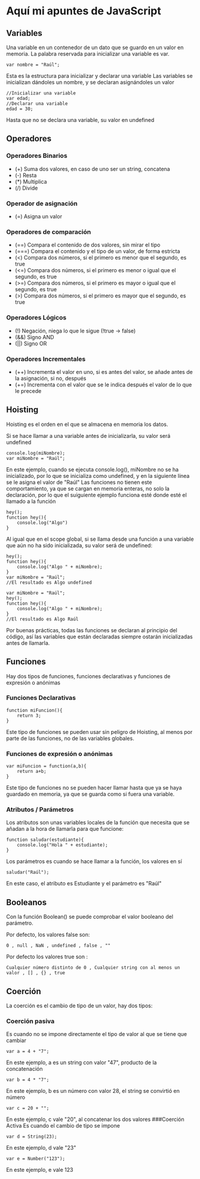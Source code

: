 # Aquí mi apuntes de JavaScript

## Variables

Una variable en un contenedor de un dato que se guardo en un valor en memoria.
La palabra reservada para inicializar una variable es var.

    var nombre = "Raúl";

Esta es la estructura para inicializar y declarar una variable
Las variables se inicializan dándoles un nombre, y se declaran asignándoles un valor

    //Inicializar una variable
    var edad;
    //Declarar una variable
    edad = 30;

Hasta que no se declara una variable, su valor en undefined

## Operadores

### Operadores Binarios
* (+) Suma dos valores, en caso de uno ser un string, concatena
* (-) Resta
* (*) Multiplica
* (/) Divide
### Operador de asignación
* (=) Asigna un valor
### Operadores de comparación
* (==) Compara el contenido de dos valores, sin mirar el tipo
* (===) Compara el contenido y el tipo de un valor, de forma estricta
* (<) Compara dos números, si el primero es menor que el segundo, es true
* (<=) Compara dos números, si el primero es menor o igual que el segundo, es true
* (>=) Compara dos números, si el primero es mayor o igual que el segundo, es true
* (>) Compara dos números, si el primero es mayor que el segundo, es true
### Operadores Lógicos
* (!) Negación, niega lo que le sigue (!true -> false)
* (&&) Signo AND
* (||) Signo OR
### Operadores Incrementales
* (++) Incrementa el valor en uno, si es antes del valor, se añade antes de la asignación, si no, después
* (+=) Incrementa con el valor que se le indica después el valor de lo que le precede

## Hoisting
Hoisting es el orden en el que se almacena en memoria los datos.

Si se hace llamar a una variable antes de inicializarla, su valor será undefined

    console.log(miNombre);
    var miNombre = "Raúl";

En este ejemplo, cuando  se ejecuta console.log(), miNombre no se ha inicializado, por lo que se inicializa como undefined, y en la siguiente línea se le asigna el valor de "Raúl"
Las funciones no tienen este comportamiento, ya que se cargan en memoria enteras, no solo la declaración, por lo que el suiguiente ejemplo funciona esté donde esté el llamado a la función

    hey();
    function hey(){
        console.log("Algo")
    }

Al igual que en el scope global, si se llama desde una función a una variable que aún no ha sido inicializada, su valor será de undefined:

    hey();
    function hey(){
        console.log("Algo " + miNombre);
    }
    var miNombre = "Raúl";
    //El resultado es Algo undefined
    
    var miNombre = "Raúl";
    hey();
    function hey(){
        console.log("Algo " + miNombre);
    }
    //El resultado es Algo Raúl

Por buenas prácticas, todas las funciones se declaran al principio del código, así las variables que están declaradas siempre ostarán inicializadas antes de llamarla.

## Funciones
Hay dos tipos de funciones, funciones declarativas y funciones de expresión o anónimas

### Funciones Declarativas

    function miFuncion(){
        return 3;
    }

Este tipo de funciones se pueden usar sin peligro de Hoisting, al menos por parte de las funciones, no de las variables globales.
### Funciones de expresión o anónimas

    var miFuncion = function(a,b){
        return a+b;
    }

Este tipo de funciones no se pueden hacer llamar hasta que ya se haya guardado en memoria, ya que se guarda como si fuera una variable.

### Atributos / Parámetros
Los atributos son unas variables locales de la función que necesita que se añadan a la hora de llamarla para que funcione:

    function saludar(estudiante){
        console.log("Hola " + estudiante);
    }

Los parámetros es cuando se hace llamar a la función, los valores en sí

    saludar("Raúl");

En este caso, el atributo es Estudiante y el parámetro es "Raúl"
## Booleanos
Con la función Boolean() se puede comprobar el valor booleano del parámetro.

Por defecto, los valores false son:

    0 , null , NaN , undefined , false , ""

Por defecto los valores true son :

    Cualquier número distinto de 0 , Cualquier string con al menos un valor , [] , {} , true


## Coerción
La coerción es el cambio de tipo de un valor, hay dos tipos:

### Coerción pasiva
Es cuando no se impone directamente el tipo de valor al que se tiene que cambiar

    var a = 4 + "7";
En este ejemplo, a es un string con valor "47", producto de la concatenación

    var b = 4 * "7";

En este ejemplo, b es un número con valor 28, el string se convirtió en número

    var c = 20 + "";

En este ejemplo, c vale "20", al concatenar los dos valores
###Coerción Activa
Es cuando el cambio de tipo se impone

    var d = String(23);

En este ejemplo, d vale "23"

    var e = Number("123");

En este ejemplo, e vale 123
